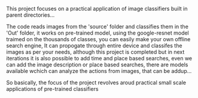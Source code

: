 This project focuses on a practical application of image classifiers built in parent directories...

The code reads images from the 'source' folder and classifies them in the 'Out' folder, it works on pre-trained model, using the google-resnet model traimed on the thousands of classes, you can easily make your own offline search engine, It can propogate through entire device and classifes the images as per your needs, although this project is completed but in next iterations it is also possible to add time and place based searches, even we can add the image description or place based searches, there are models available wchich can analyze the actions from images, that can be addup...


So basically, the focus of the project revolves aroud practical small scale applications of pre-trained classifiers
